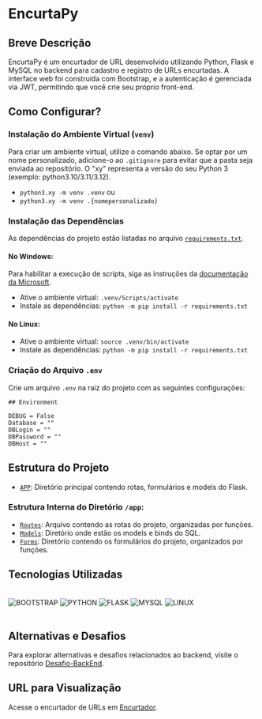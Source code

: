 # EncurtaPy

## Breve Descrição

EncurtaPy é um encurtador de URL desenvolvido utilizando Python, Flask e MySQL no backend para cadastro e registro de URLs encurtadas. A interface web foi construída com Bootstrap, e a autenticação é gerenciada via JWT, permitindo que você crie seu próprio front-end.

## Como Configurar?

### Instalação do Ambiente Virtual (`venv`)

Para criar um ambiente virtual, utilize o comando abaixo. Se optar por um nome personalizado, adicione-o ao `.gitignore` para evitar que a pasta seja enviada ao repositório. O "xy" representa a versão do seu Python 3 (exemplo: python3.10/3.11/3.12).

- `python3.xy -m venv .venv`
  ou
- `python3.xy -m venv .{nomepersonalizado}`

### Instalação das Dependências

As dependências do projeto estão listadas no arquivo [`requirements.txt`](./requirements.txt).

#### No Windows:

Para habilitar a execução de scripts, siga as instruções da [documentação da Microsoft](https://learn.microsoft.com/pt-br/powershell/module/microsoft.powershell.core/about/about_execution_policies?view=powershell-7.4).

- Ative o ambiente virtual: `.venv/Scripts/activate`
- Instale as dependências: `python -m pip install -r requirements.txt`

#### No Linux:

- Ative o ambiente virtual: `source .venv/bin/activate`
- Instale as dependências: `python -m pip install -r requirements.txt`

### Criação do Arquivo `.env`

Crie um arquivo `.env` na raiz do projeto com as seguintes configurações:

```
## Environment

DEBUG = False
Database = ""
DBLogin = ""
DBPassword = ""
DBHost = ""
```

## Estrutura do Projeto

- [`APP`](./app/): Diretório principal contendo rotas, formulários e models do Flask.

### Estrutura Interna do Diretório `/app`:

- [`Routes`](./app/routes.py): Arquivo contendo as rotas do projeto, organizadas por funções.
- [`Models`](./app/models/): Diretório onde estão os models e binds do SQL.
- [`Forms`](./app/forms/): Diretório contendo os formulários do projeto, organizados por funções.

## Tecnologias Utilizadas

<div style="display: inline_block">
<br>
  <img align="center" alt="BOOTSTRAP" src="https://img.shields.io/badge/Bootstrap-20232A?style=for-the-badge&logo=bootstrap&logoColor=61DAFB"/> 
  <img align="center" alt="PYTHON" src="https://img.shields.io/badge/Python-3776AB?style=for-the-badge&logo=python&logoColor=white" />
  <img align="center" alt="FLASK" src="https://img.shields.io/badge/Flask-092E20?style=for-the-badge&logo=flask&logoColor=white" />
  <img align="center" alt="MYSQL" src="https://img.shields.io/badge/MySQL-6488ea?style=for-the-badge&logo=mysql&logoColor=white" />
  <img align="center" alt="LINUX" src="https://img.shields.io/badge/Linux-000?style=for-the-badge&logo=linux&logoColor=FCC624" />
</div>

<br>

## Alternativas e Desafios

Para explorar alternativas e desafios relacionados ao backend, visite o repositório [Desafio-BackEnd](https://github.com/backend-br/desafios).

## URL para Visualização

Acesse o encurtador de URLs em [Encurtador](https://short.robotz.dev).
